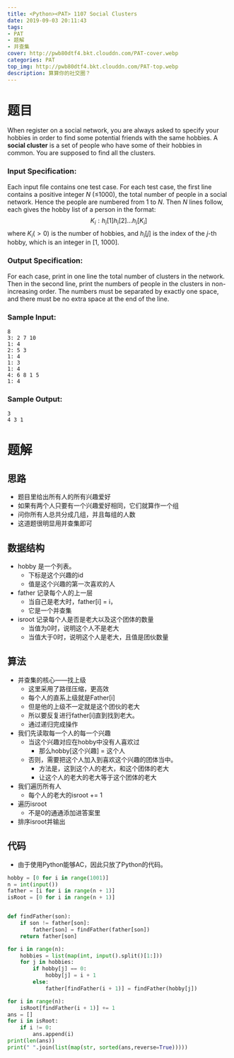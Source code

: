 ```yaml
---
title: <Python><PAT> 1107 Social Clusters
date: 2019-09-03 20:11:43
tags:
- PAT
- 题解
- 并查集
cover: http://pwb80dtf4.bkt.clouddn.com/PAT-cover.webp
categories: PAT
top_img: http://pwb80dtf4.bkt.clouddn.com/PAT-top.webp
description: 算算你的社交圈？
---
```


# 题目

When register on a social network, you are always asked to specify your hobbies in order to find some potential friends with the same hobbies. A **social cluster** is a set of people who have some of their hobbies in common. You are supposed to find all the clusters.

### Input Specification:

Each input file contains one test case. For each test case, the first line contains a positive integer *N* (≤1000), the total number of people in a social network. Hence the people are numbered from 1 to *N*. Then *N* lines follow, each gives the hobby list of a person in the format:
$$
K_i:h_i[1] h_i[2] ... h_i[K_i]
$$
where $K_i(>0)$ is the number of hobbies, and $h_i[j]$ is the index of the *j*-th hobby, which is an integer in [1, 1000].

### Output Specification:

For each case, print in one line the total number of clusters in the network. Then in the second line, print the numbers of people in the clusters in non-increasing order. The numbers must be separated by exactly one space, and there must be no extra space at the end of the line.

### Sample Input:

```in
8
3: 2 7 10
1: 4
2: 5 3
1: 4
1: 3
1: 4
4: 6 8 1 5
1: 4
```

### Sample Output:

```out
3
4 3 1
```

# 题解

## 思路

+ 题目里给出所有人的所有兴趣爱好
+ 如果有两个人只要有一个兴趣爱好相同，它们就算作一个组
+ 问你所有人总共分成几组，并且每组的人数
+ 这道题很明显用并查集即可

## 数据结构

+ hobby 是一个列表。
  + 下标是这个兴趣的id
  + 值是这个兴趣的第一次喜欢的人
+ father 记录每个人的上一层
  + 当自己是老大时，father[i] = i，
  + 它是一个并查集
+ isroot 记录每个人是否是老大以及这个团体的数量
  + 当值为0时，说明这个人不是老大
  + 当值大于0时，说明这个人是老大，且值是团伙数量

## 算法

+ 并查集的核心——找上级
  + 这里采用了路径压缩，更高效
  + 每个人的直系上级就是Father[i]
  + 但是他的上级不一定就是这个团伙的老大
  + 所以要反复进行father[i]直到找到老大。
  + 通过递归完成操作
+ 我们先读取每一个人的每一个兴趣
  + 当这个兴趣对应在hobby中没有人喜欢过
    + 那么hobby[这个兴趣] = 这个人
  + 否则，需要把这个人加入到喜欢这个兴趣的团体当中。
    + 方法是，这到这个人的老大，和这个团体的老大
    + 让这个人的老大的老大等于这个团体的老大
+ 我们遍历所有人
  + 每个人的老大的isroot += 1
+ 遍历isroot
  + 不是0的通通添加进答案里
+ 排序isroot并输出

## 代码

+ 由于使用Python能够AC，因此只放了Python的代码。

```python
hobby = [0 for i in range(1001)]
n = int(input())
father = [i for i in range(n + 1)]
isRoot = [0 for i in range(n + 1)]


def findFather(son):
    if son != father[son]:
        father[son] = findFather(father[son])
    return father[son]

for i in range(n):
    hobbies = list(map(int, input().split()[1:]))
    for j in hobbies:
        if hobby[j] == 0:
            hobby[j] = i + 1
        else:
            father[findFather(i + 1)] = findFather(hobby[j])

for i in range(n):
    isRoot[findFather(i + 1)] += 1
ans = []
for i in isRoot:
    if i != 0:
        ans.append(i)
print(len(ans))
print(" ".join(list(map(str, sorted(ans,reverse=True)))))

```


